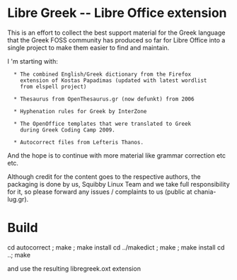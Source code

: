 Libre Greek -- Libre Office extension
=====================================

This is an effort to collect the best support material for the
Greek language that the Greek FOSS community has produced so far
for Libre Office into a single project to make them easier to
find and maintain.

I 'm starting with:

      * The combined English/Greek dictionary from the Firefox
        extension of Kostas Papadimas (updated with latest wordlist
        from elspell project)

      * Thesaurus from OpenThesaurus.gr (now defunkt) from 2006

      * Hyphenation rules for Greek by InterZone

      * The OpenOffice templates that were translated to Greek
        during Greek Coding Camp 2009.

      * Autocorrect files from Lefteris Thanos.

And the hope is to continue with more material like grammar
correction etc etc.

Although credit for the content goes to the respective authors,
the packaging is done by us, Squibby Linux Team and we take full
responsibility for it, so please forward any issues / complaints
to us (public at chania-lug.gr).

Build
=====

cd autocorrect ; make ; make install
cd ../makedict ; make ; make install
cd ..;           make 

and use the resulting libregreek.oxt extension
